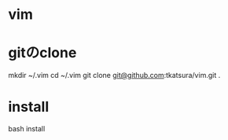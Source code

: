 # vim

# gitのclone
mkdir ~/.vim
cd ~/.vim
git clone git@github.com:tkatsura/vim.git .

# install
bash install

